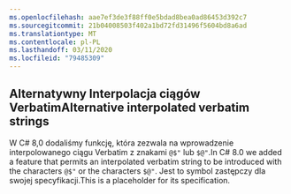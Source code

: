 ```yaml
---
ms.openlocfilehash: aae7ef3de3f88ff0e5bdad8bea0ad86453d392c7
ms.sourcegitcommit: 21b04008503f402a1bd72fd31496f5604bd8a6ad
ms.translationtype: MT
ms.contentlocale: pl-PL
ms.lasthandoff: 03/11/2020
ms.locfileid: "79485309"
---
```

## <a name="alternative-interpolated-verbatim-strings"></a><span data-ttu-id="f12b3-101">Alternatywny Interpolacja ciągów Verbatim</span><span class="sxs-lookup"><span data-stu-id="f12b3-101">Alternative interpolated verbatim strings</span></span>

<span data-ttu-id="f12b3-102">W C# 8,0 dodaliśmy funkcję, która zezwala na wprowadzenie interpolowanego ciągu Verbatim z znakami `@$"` lub `$@"`.</span><span class="sxs-lookup"><span data-stu-id="f12b3-102">In C# 8.0 we added a feature that permits an interpolated verbatim string to be introduced with the characters `@$"` or the characters `$@"`.</span></span>  <span data-ttu-id="f12b3-103">Jest to symbol zastępczy dla swojej specyfikacji.</span><span class="sxs-lookup"><span data-stu-id="f12b3-103">This is a placeholder for its specification.</span></span>
